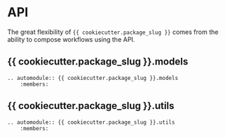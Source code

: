 # API

The great flexibility of ``{{ cookiecutter.package_slug }}`` comes from the ability to compose workflows using the API.

## {{ cookiecutter.package_slug }}.models
```{eval-rst}
.. automodule:: {{ cookiecutter.package_slug }}.models
    :members:
```

## {{ cookiecutter.package_slug }}.utils
```{eval-rst}
.. automodule:: {{ cookiecutter.package_slug }}.utils
    :members:
```
